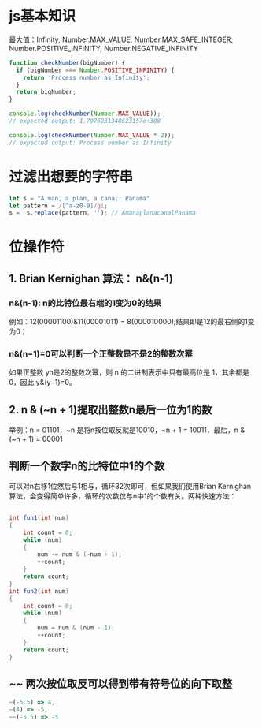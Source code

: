 
# js基本知识

最大值：Infinity, Number.MAX_VALUE, Number.MAX_SAFE_INTEGER, Number.POSITIVE_INFINITY, Number.NEGATIVE_INFINITY

```js
function checkNumber(bigNumber) {
  if (bigNumber === Number.POSITIVE_INFINITY) {
    return 'Process number as Infinity';
  }
  return bigNumber;
}

console.log(checkNumber(Number.MAX_VALUE));
// expected output: 1.7976931348623157e+308

console.log(checkNumber(Number.MAX_VALUE * 2));
// expected output: Process number as Infinity
```

# 过滤出想要的字符串

```js
let s = "A man, a plan, a canal: Panama"
let pattern = /[^a-z0-9]/gi; 
s =  s.replace(pattern, ''); // AmanaplanacanalPanama
```

# 位操作符

## 1. Brian Kernighan 算法： n&(n-1)

### n&(n-1): n的比特位最右端的1变为0的结果

例如：12(00001100)&11(00001011) = 8(000010000);结果即是12的最右侧的1变为0；

### n&(n−1)=0可以判断一个正整数是不是2的整数次幂

如果正整数 yn是2的整数次幂，则 n 的二进制表示中只有最高位是 1，其余都是 0，因此 y&(y−1)=0。

## 2. n & (~n + 1)提取出整数n最后一位为1的数

举例：n = 01101，~n 是将n按位取反就是10010，~n + 1 = 10011，最后，n & (~n + 1) = 00001

## 判断一个数字n的比特位中1的个数

可以对n右移1位然后与1相与，循环32次即可，但如果我们使用Brian Kernighan 算法，会变得简单许多，循环的次数仅与n中1的个数有关。两种快速方法：

```java

int fun1(int num)
{
	int count = 0;
	while (num)
	{
		num -= num & (~num + 1);
		++count;
	}
	return count;
}
int fun2(int num)
{
	int count = 0;
	while (num)
	{
		num = num & (num - 1);
		++count;
	}
	return count;
}
```

## ~~ 两次按位取反可以得到带有符号位的向下取整

```js
~(-5.5) => 4, 
~(4) => -5, 
~~(-5.5) => -5
```
